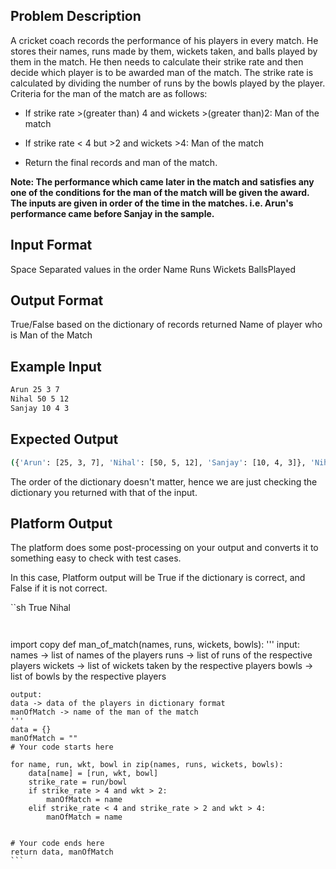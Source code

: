## Problem Description

A cricket coach records the performance of his players in every match. He stores their names, runs made by them, wickets taken, and balls played by them in the match. He then needs to calculate their strike rate and then decide which player is to be awarded man of the match.
The strike rate is calculated by dividing the number of runs by the bowls played by the player. Criteria for the man of the match are as follows:

- If strike rate >(greater than) 4 and wickets >(greater than)2: Man of the match

- If strike rate < 4 but >2 and wickets >4: Man of the match

- Return the final records and man of the match.

**Note: The performance which came later in the match and satisfies any one of the conditions for the man of the match will be given the award. The inputs are given in order of the time in the matches. i.e. Arun's performance came before Sanjay in the sample.**


## Input Format

Space Separated values in the order Name Runs Wickets BallsPlayed


## Output Format

True/False based on the dictionary of records returned
Name of player who is Man of the Match


## Example Input

```sh
Arun 25 3 7
Nihal 50 5 12
Sanjay 10 4 3
```

## Expected Output

```sh
({'Arun': [25, 3, 7], 'Nihal': [50, 5, 12], 'Sanjay': [10, 4, 3]}, 'Nihal')
```

The order of the dictionary doesn't matter, hence we are just checking the dictionary you returned with that of the input.

## Platform Output

The platform does some post-processing on your output and converts it to something easy to check with test cases.

In this case, Platform output will be True if the dictionary is correct, and False if it is not correct.

``sh
True
Nihal
```


```
import copy
def man_of_match(names, runs, wickets, bowls):
    '''
    input:
    names -> list of names of the players
    runs -> list of runs of the respective players
    wickets -> list of wickets taken by the respective players
    bowls -> list of bowls by the respective players
    
    output:
    data -> data of the players in dictionary format
    manOfMatch -> name of the man of the match
    '''
    data = {}
    manOfMatch = ""
    # Your code starts here

    for name, run, wkt, bowl in zip(names, runs, wickets, bowls):
        data[name] = [run, wkt, bowl]
        strike_rate = run/bowl
        if strike_rate > 4 and wkt > 2:
            manOfMatch = name
        elif strike_rate < 4 and strike_rate > 2 and wkt > 4:
            manOfMatch = name

    
    # Your code ends here
    return data, manOfMatch
    ```
